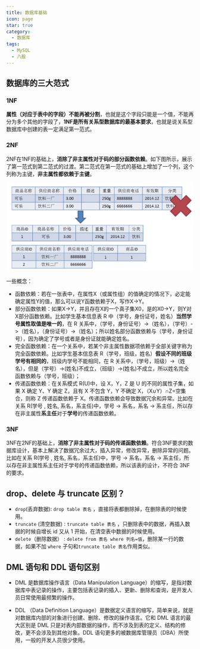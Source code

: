 ```yaml
---
title: 数据库基础
icon: page
star: true
category:
  - 数据库
tags:
  - MySQL
  - 八股
---
```


## 数据库的三大范式

### 1NF

**属性（对应于表中的字段）不能再被分割**，也就是这个字段只能是一个值，不能再分为多个其他的字段了，**1NF是所有关系型数据库的最基本要求**，也就是说关系型数据库中创建的表一定满足第一范式。

<!-- more -->

### 2NF

2NF在1NF的基础上，**消除了非主属性对于码的部分函数依赖**。如下图所示，展示了第一范式到第二范式的过渡。第二范式在第一范式的基础上增加了一个列，这个列称为主键，**非主属性都依赖于主键**。

![image-20230525141922244](/markdown/image-20230525141922244.png)

一些概念：

- 函数依赖：若在一张表中，在属性X（或属性组）的值确定的情况下，必定能确定属性Y的值，那么可以说Y函数依赖于X，写作X->Y。
- 部分函数依赖：如果X->Y，并且存在X的一个真子集X0，是的X0->Y，则Y对X部分函数依赖。比如学生基本信息表 R 中（学号，身份证号，姓名）**当然学号属性取值是唯一的**，在 R 关系中，（学号，身份证号）->（姓名），（学号）->（姓名），（身份证号）->（姓名）；所以姓名部分函数依赖与（学号，身份证号），因为确定了学号或者是身份证就能确定姓名。
- 完全函数依赖：在一个关系中，若某个非主属性数据项依赖于全部关键字称为完全函数依赖。比如学生基本信息表 R（学号，班级，姓名）**假设不同的班级学号有相同的**，班级内学号不能相同，在 R 关系中，（学号，班级）->（姓名），但是（学号）->(姓名)不成立，（班级）->(姓名)不成立，所以姓名完全函数依赖与（学号，班级）；
- 传递函数依赖：在关系模式 R(U)中，设 X，Y，Z 是 U 的不同的属性子集，如果 X 确定 Y、Y 确定 Z，且有 X 不包含 Y，Y 不确定 X，（X∪Y）∩Z=空集合，则称 Z 传递函数依赖于 X。传递函数依赖会导致数据冗余和异常。比如在关系 R(学号 , 姓名, 系名，系主任)中，学号 → 系名，系名 → 系主任，所以存在非主属性**系主任**对于**学号**的传递函数依赖。

### 3NF

3NF在2NF的基础上，**消除了非主属性对于码的传递函数依赖**。符合3NF要求的数据库设计，基本上解决了数据冗余过大，插入异常，修改异常，删除异常的问题。比如在关系 R(学号 , 姓名, 系名，系主任)中，学号 → 系名，系名 → 系主任，所以存在非主属性系主任对于学号的传递函数依赖，所以该表的设计，不符合 3NF 的要求。

## drop、delete 与 truncate 区别？

- `drop`(丢弃数据): `drop table 表名` ，直接将表都删除掉，在删除表的时候使用。
- `truncate` (清空数据) : `truncate table 表名` ，只删除表中的数据，再插入数据的时候自增长 id 又从 1 开始，在清空表中数据的时候使用。
- `delete`（删除数据） : `delete from 表名 where 列名=值`，删除某一行的数据，如果不加 `where` 子句和`truncate table 表名`作用类似。

## DML 语句和 DDL 语句区别

- DML 是数据库操作语言（Data Manipulation Language）的缩写，是指对数据库中表记录的操作，主要包括表记录的插入、更新、删除和查询，是开发人员日常使用最频繁的操作。

- DDL （Data Definition Language）是数据定义语言的缩写，简单来说，就是对数据库内部的对象进行创建、删除、修改的操作语言。它和 DML 语言的最大区别是 DML 只是对表内部数据的操作，而不涉及到表的定义、结构的修改，更不会涉及到其他对象。DDL 语句更多的被数据库管理员（DBA）所使用，一般的开发人员很少使用。


